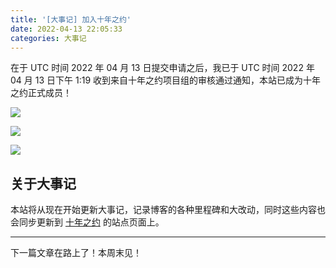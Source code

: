 ```yaml
---
title: '[大事记] 加入十年之约'
date: 2022-04-13 22:05:33
categories: 大事记
---
```


在于 UTC 时间 2022 年 04 月 13 日提交申请之后，我已于 UTC 时间 2022 年 04 月 13 日下午 1:19 收到来自十年之约项目组的审核通过通知，本站已成为十年之约正式成员！

![](https://img.cubik65536.top/foreverblog-email.png)

![](https://img.cubik65536.top/foreverblog-1.png)

![](https://img.cubik65536.top/foreverblog-2.png)

## 关于大事记

本站将从现在开始更新大事记，记录博客的各种里程碑和大改动，同时这些内容也会同步更新到 [十年之约](https://www.foreverblog.cn/blog/2992.html) 的站点页面上。

------

下一篇文章在路上了！本周末见！
